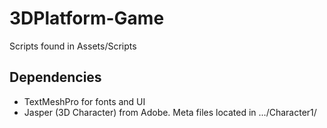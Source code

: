 # 3DPlatform-Game


Scripts found in Assets/Scripts
## Dependencies
- TextMeshPro for fonts and UI
- Jasper (3D Character) from Adobe. Meta files located in .../Character1/
